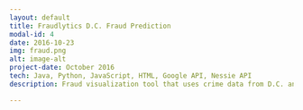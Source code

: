 ```yaml
---
layout: default
title: Fraudlytics D.C. Fraud Prediction
modal-id: 4
date: 2016-10-23
img: fraud.png
alt: image-alt
project-date: October 2016
tech: Java, Python, JavaScript, HTML, Google API, Nessie API
description: Fraud visualization tool that uses crime data from D.C. and transaction data from the Capital-One Nessie API to identify hotspots for credit card fraud. See the github repository <a href="https://github.com/kylefirst/Fraudlytics-Fraud-Visualization-Tool" target="_blank">here</a>.

---
```

